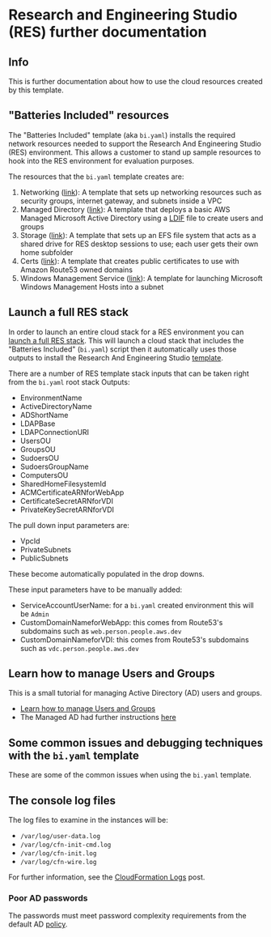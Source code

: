 # Research and Engineering Studio (RES) further documentation

## Info

This is further documentation about how to use the cloud resources created by this template.

## "Batteries Included" resources

The "Batteries Included" template (aka `bi.yaml`) installs the required network resources needed to support the Research And Engineering Studio (RES) environment. This allows a customer to stand up sample resources to hook into the RES environment for evaluation purposes.

The resources that the `bi.yaml` template creates are:

 1. Networking ([link](../../../net/hpc_large_scale/README.md)): A template that sets up networking resources such as security groups, internet gateway, and subnets inside a VPC
 2. Managed Directory ([link](../../../dir/demo_managed_ad/README.md)): A template that deploys a basic AWS Managed Microsoft Active Directory using a [LDIF](../assets/res.ldif) file to create users and groups
 3. Storage ([link](../../../storage/efs_simple/README.md)): A template that sets up an EFS file system that acts as a shared drive for RES desktop sessions to use; each user gets their own home subfolder
 4. Certs ([link](../../../security/public_certs/README.md)): A template that creates public certificates to use with Amazon Route53 owned domains
 5. Windows Management Service ([link](../../../dir/demo_managed_ad/assets/windows_management_host.yaml)): A template for launching Microsoft Windows Management Hosts into a subnet

## Launch a full RES stack

In order to launch an entire cloud stack for a RES environment you can [launch a full RES stack](full_stack_usage.md). This will launch a cloud stack that includes the "Batteries Included" (`bi.yaml`) script then it automatically uses those outputs to install the Research And Engineering Studio [template](https://us-east-1.console.aws.amazon.com/cloudformation/home?region=us-east-1#/stacks/quickcreate?templateURL=https://research-engineering-studio-us-east-1.s3.amazonaws.com/releases/2023.10b1/ResearchAndEngineeringStudio1016.template.json). 

There are a number of RES template stack inputs that can be taken right from the `bi.yaml` root stack Outputs:
 - EnvironmentName
 - ActiveDirectoryName
 - ADShortName
 - LDAPBase
 - LDAPConnectionURI
 - UsersOU
 - GroupsOU
 - SudoersOU
 - SudoersGroupName
 - ComputersOU
 - SharedHomeFilesystemId
 - ACMCertificateARNforWebApp
 - CertificateSecretARNforVDI
 - PrivateKeySecretARNforVDI

The pull down input parameters are:
 - VpcId
 - PrivateSubnets
 - PublicSubnets

These become automatically populated in the drop downs.

These input parameters have to be manually added:
 - ServiceAccountUserName: for a `bi.yaml` created environment this will be `Admin`
 - CustomDomainNameforWebApp: this comes from Route53's subdomains such as `web.person.people.aws.dev`
 - CustomDomainNameforVDI: this comes from Route53's subdomains such as `vdc.person.people.aws.dev`

## Learn how to manage Users and Groups

This is a small tutorial for managing Active Directory (AD) users and groups. 

- [Learn how to manage Users and Groups](users_and_groups.md)
- The Managed AD had further instructions [here](../../../dir/demo_managed_ad/README.md)

## Some common issues and debugging techniques with the `bi.yaml` template

These are some of the common issues when using the `bi.yaml` template.

## The console log files

The log files to examine in the instances will be:
 - `/var/log/user-data.log`
 - `/var/log/cfn-init-cmd.log`
 - `/var/log/cfn-init.log`
 - `/var/log/cfn-wire.log`

 For further information, see the [CloudFormation Logs](https://aws.amazon.com/blogs/devops/view-cloudformation-logs-in-the-console/) post.

### Poor AD passwords

The passwords must meet password complexity requirements from the default AD [policy](https://learn.microsoft.com/en-us/windows/security/threat-protection/security-policy-settings/password-must-meet-complexity-requirements).
